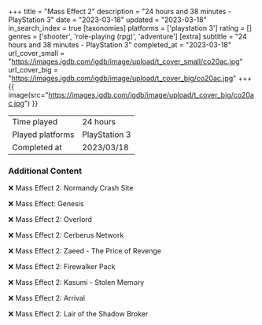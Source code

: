 +++
title = "Mass Effect 2"
description = "24 hours and 38 minutes - PlayStation 3"
date = "2023-03-18"
updated = "2023-03-18"
in_search_index = true
[taxonomies]
platforms = ['playstation 3']
rating = []
genres = ['shooter', 'role-playing (rpg)', 'adventure']
[extra]
subtitle = "24 hours and 38 minutes - PlayStation 3"
completed_at = "2023-03-18"
url_cover_small = "https://images.igdb.com/igdb/image/upload/t_cover_small/co20ac.jpg"
url_cover_big = "https://images.igdb.com/igdb/image/upload/t_cover_big/co20ac.jpg"
+++
{{ image(src="https://images.igdb.com/igdb/image/upload/t_cover_big/co20ac.jpg") }}

|              |            |
| ------------ | ---------- |
| Time played  | 24 hours |
| Played platforms    | PlayStation 3 |
| Completed at | 2023/03/18 |



### Additional Content


❌ Mass Effect 2: Normandy Crash Site

❌ Mass Effect: Genesis

❌ Mass Effect 2: Overlord

❌ Mass Effect 2: Cerberus Network

❌ Mass Effect 2: Zaeed - The Price of Revenge

❌ Mass Effect 2: Firewalker Pack

❌ Mass Effect 2: Kasumi - Stolen Memory

❌ Mass Effect 2: Arrival

❌ Mass Effect 2: Lair of the Shadow Broker
